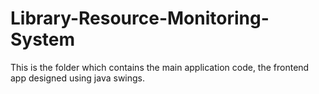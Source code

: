 # Library-Resource-Monitoring-System
This is the folder which contains the main application code, the frontend app designed using java swings.
